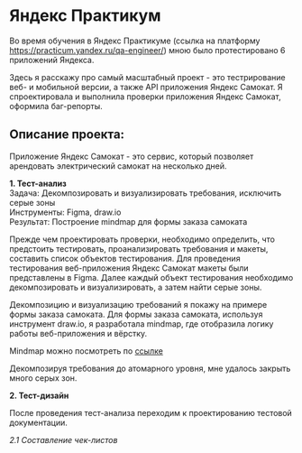 # Яндекс Практикум

Во время обучения в Яндекс Практикуме (ссылка на платформу https://practicum.yandex.ru/qa-engineer/) мною было протестировано 6 приложений Яндекса.<br />

Здесь я расскажу про самый масштабный проект - это тестрирование веб- и мобильной версии, а также API приложения Яндекс Самокат. Я спроектировала и выполнила проверки приложения Яндекс Самокат, оформила баг-репорты. 

## Описание проекта:

Приложение Яндекс Самокат - это сервис, который позволяет арендовать электрический самокат на несколько дней.<br />

**1. Тест-анализ** <br />
Задача: Декомпозировать и визуализировать требования, исключить серые зоны<br />
Инструменты: Figma, draw.io<br />
Результат: Построение mindmap для формы заказа самоката<br />

Прежде чем проектировать проверки, необходимо определить, что предстоить тестировать, проанализировать требования и макеты, составить список объектов тестирования. Для проведения тестирования веб-приложения Яндекс Самокат макеты были представлены в Figma. Далее каждый объект тестирования необходимо декомпозировать и визуализировать, а затем найти серые зоны.<br />

Декомпозицию и визуализацию требований я покажу на примере формы заказа самоката. Для формы заказа самоката, используя инструмент draw.io, я разработала mindmap, где отобразила логику работы веб-приложения и вёрстку.<br />

Mindmap можно посмотреть по [ссылке](https://drive.google.com/file/d/102bFT7mJ7DYv8sHS6mkDK7q1Ih9zg3TV/view?usp=sharing) <br />

Декомпозируя требования до атомарного уровня, мне удалось закрыть много серых зон.

**2. Тест-дизайн** <br />

После проведения тест-анализа переходим к проектированию тестовой документации. 

*2.1 Составление чек-листов* <br />

